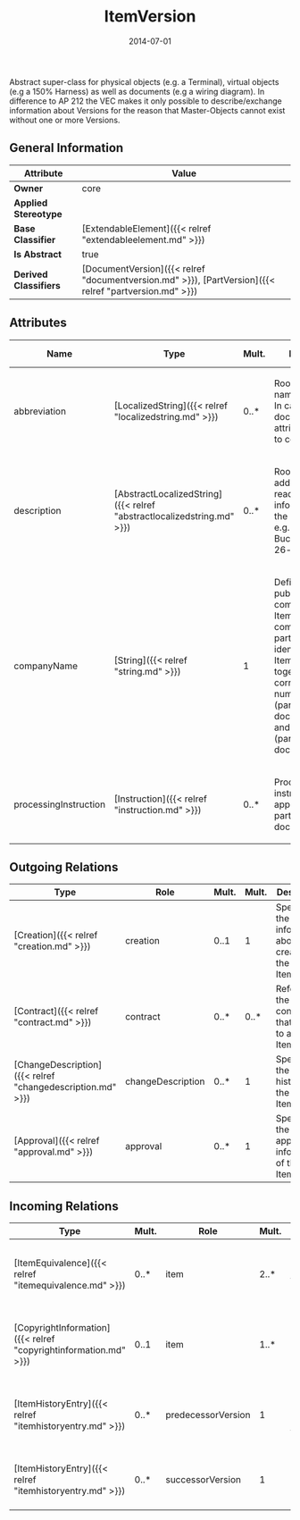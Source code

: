 ﻿---
title: ItemVersion
toc: false
type: specs
date: "2014-07-01"
draft: false
specification: VEC
version: 1.1.1
documentType: "Recommendation"
elementType: Class
classes:
  - ItemVersion
menu_name: vec-1.1.1
---
<p>Abstract super-class for physical objects (e.g. a Terminal), virtual objects (e.g a 150% Harness) as well as documents (e.g a wiring diagram). In difference to AP 212 the VEC makes it only possible to describe/exchange information about Versions for the reason that Master-Objects cannot exist without one or more Versions. </p>

## General Information

| Attribute               | Value |
|-------------------------|-------|
| **Owner**               | core |
| **Applied Stereotype**  |   |
| **Base Classifier**     | [ExtendableElement]({{< relref "extendableelement.md" >}})<br/>  |
| **Is Abstract**         | true |
| **Derived Classifiers** | [DocumentVersion]({{< relref "documentversion.md" >}}), [PartVersion]({{< relref "partversion.md" >}}) |

## Attributes
|  Name  |  Type  |  Mult.  |  Description  |  Owning Classifier  |
|--------|--------|---------|---------------|--------------|
|abbreviation | [LocalizedString]({{< relref "localizedstring.md" >}}) | 0..* | <p> Room for a short name of the Item. In case of a document the attribute is wanted to contain its title.      </p> | [ItemVersion]({{< relref "itemversion.md" >}}) |
|description | [AbstractLocalizedString]({{< relref "abstractlocalizedstring.md" >}}) | 0..* | <p>Room for additional, human readable information about the ItemVersion.  e.g. Buchsengehäuse 26-polig </p> | [ItemVersion]({{< relref "itemversion.md" >}}) |
|companyName | [String]({{< relref "string.md" >}}) | 1 | <p> Defines the publishing company of the ItemVersion. The companyName is part of the main identifier of an ItemVersion together with the corresponding number (partNumber or documentNumber) and version (partVersion or documentVersion).      </p> | [ItemVersion]({{< relref "itemversion.md" >}}) |
|processingInstruction | [Instruction]({{< relref "instruction.md" >}}) | 0..* | <p>Processing instructions for the application of the part or the document.  </p> | [ItemVersion]({{< relref "itemversion.md" >}}) |

## Outgoing Relations
|    Type  |   Role   |   Mult.   |   Mult.   |   Description   |
|----------|----------|-----------|-----------|-----------------|
| [Creation]({{< relref "creation.md" >}}) | creation | 0..1 | 1 | Specifies the information about the creation of the ItemVersion. |
| [Contract]({{< relref "contract.md" >}}) | contract | 0..* | 0..* | References the contracts that apply to an ItemVersion. |
| [ChangeDescription]({{< relref "changedescription.md" >}}) | changeDescription | 0..* | 1 | Specifies the change history of the ItemVersion. |
| [Approval]({{< relref "approval.md" >}}) | approval | 0..* | 1 | Specifies the approval information of the ItemVersion. |
##  Incoming Relations
|    Type  |   Mult.  |   Role    |   Mult.   |   Description  |
|----------|----------|-----------|-----------|----------------|
| [ItemEquivalence]({{< relref "itemequivalence.md" >}}) | 0..* | item | 2..* | References all ItemVersion that are considered to be equivalent by the ItemEquivalence. |
| [CopyrightInformation]({{< relref "copyrightinformation.md" >}}) | 0..1 | item | 1..* | References all ItemVersions to which the copyright information applies to. |
| [ItemHistoryEntry]({{< relref "itemhistoryentry.md" >}}) | 0..* | predecessorVersion | 1 | References the ItemVersion that is the predecessor in the ItemHistoryEntry. |
| [ItemHistoryEntry]({{< relref "itemhistoryentry.md" >}}) | 0..* | successorVersion | 1 | References the ItemVersion that is the successor in the ItemHistoryEntry. |
